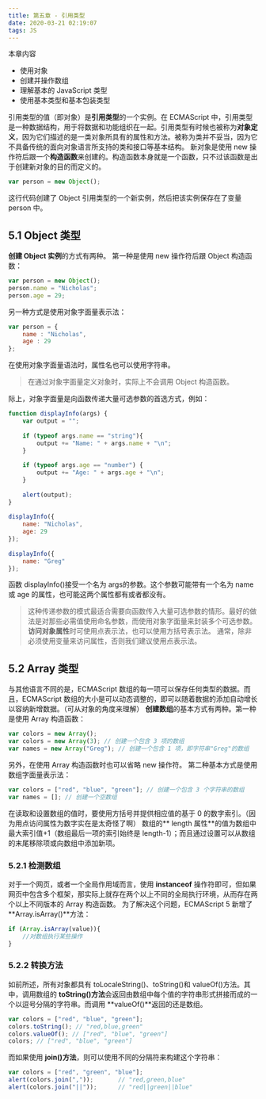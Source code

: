 ```yaml
---
title: 第五章 - 引用类型
date: 2020-03-21 02:19:07
tags: JS
---
```

本章内容 
- 使用对象 
- 创建并操作数组 
- 理解基本的 JavaScript 类型 
- 使用基本类型和基本包装类型 

引用类型的值（即对象）是**引用类型**的一个实例。在 ECMAScript 中，引用类型是一种数据结构，用于将数据和功能组织在一起。引用类型有时候也被称为**对象定义**，因为它们描述的是一类对象所具有的属性和方法。被称为类并不妥当，因为它不具备传统的面向对象语言所支持的类和接口等基本结构。
新对象是使用 new 操作符后跟一个**构造函数**来创建的。构造函数本身就是一个函数，只不过该函数是出于创建新对象的目的而定义的。
```js
var person = new Object();
```
这行代码创建了 Object 引用类型的一个新实例，然后把该实例保存在了变量 person 中。

## 5.1 Object 类型 
**创建 Object 实例**的方式有两种。
第一种是使用 new 操作符后跟 Object 构造函数：
```js
var person = new Object(); 
person.name = "Nicholas"; 
person.age = 29;
```
另一种方式是使用对象字面量表示法：
```js
var person = { 
    name : "Nicholas", 
    age : 29 
};
```
在使用对象字面量语法时，属性名也可以使用字符串。
> 在通过对象字面量定义对象时，实际上不会调用 Object 构造函数。

际上，对象字面量是向函数传递大量可选参数的首选方式，例如：
```js
function displayInfo(args) { 
    var output = ""; 
 
    if (typeof args.name == "string"){ 
        output += "Name: " + args.name + "\n"; 
    } 
 
    if (typeof args.age == "number") { 
        output += "Age: " + args.age + "\n"; 
    } 
 
    alert(output); 
} 
 
displayInfo({  
    name: "Nicholas",  
    age: 29 
}); 
 
displayInfo({ 
    name: "Greg" 
}); 
```
函数 displayInfo()接受一个名为 args的参数。这个参数可能带有一个名为 name或 age 的属性，也可能这两个属性都有或者都没有。
> 这种传递参数的模式最适合需要向函数传入大量可选参数的情形。最好的做法是对那些必需值使用命名参数，而使用对象字面量来封装多个可选参数。 
**访问对象属性**时可使用点表示法，也可以使用方括号表示法。
通常，除非必须使用变量来访问属性，否则我们建议使用点表示法。 

## 5.2 Array 类型 
与其他语言不同的是，ECMAScript 数组的每一项可以保存任何类型的数据。而且，ECMAScript 数组的大小是可以动态调整的，即可以随着数据的添加自动增长以容纳新增数据。（可从对象的角度来理解）
**创建数组**的基本方式有两种。第一种是使用 Array 构造函数：
```js
var colors = new Array(); 
var colors = new Array(3); // 创建一个包含 3 项的数组 
var names = new Array("Greg"); // 创建一个包含 1 项，即字符串"Greg"的数组
```
另外，在使用 Array 构造函数时也可以省略 new 操作符。
第二种基本方式是使用数组字面量表示法：
```js
var colors = ["red", "blue", "green"]; // 创建一个包含 3 个字符串的数组 
var names = []; // 创建一个空数组 
```
在读取和设置数组的值时，要使用方括号并提供相应值的基于 0 的数字索引。（因为用点访问属性为数字实在是太奇怪了啊）
数组的** length 属性**的值为数组中最大索引值+1（数组最后一项的索引始终是 length-1）；而且通过设置可以从数组的末尾移除项或向数组中添加新项。

### 5.2.1 检测数组 
对于一个网页，或者一个全局作用域而言，使用 **instanceof** 操作符即可，但如果网页中包含多个框架，那实际上就存在两个以上不同的全局执行环境，从而存在两个以上不同版本的 Array 构造函数。
为了解决这个问题，ECMAScript 5 新增了 **Array.isArray()**方法：
```js
if (Array.isArray(value)){ 
    //对数组执行某些操作 
} 
```

### 5.2.2 转换方法 
如前所述，所有对象都具有 toLocaleString()、toString()和 valueOf()方法。其中，调用数组的 **toString()方法**会返回由数组中每个值的字符串形式拼接而成的一个以逗号分隔的字符串。而调用 **valueOf()**返回的还是数组。
```js
var colors = ["red", "blue", "green"];
colors.toString(); // "red,blue,green"
colors.valueOf(); // ["red", "blue", "green"]
colors; // ["red", "blue", "green"]
```
而如果使用 **join()方法**，则可以使用不同的分隔符来构建这个字符串：
```js
var colors = ["red", "green", "blue"]; 
alert(colors.join(","));       // "red,green,blue" 
alert(colors.join("||"));      // "red||green||blue"
```
